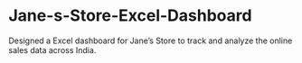 # Jane-s-Store-Excel-Dashboard
Designed a Excel dashboard for Jane’s Store to track and analyze the online sales data across India.
